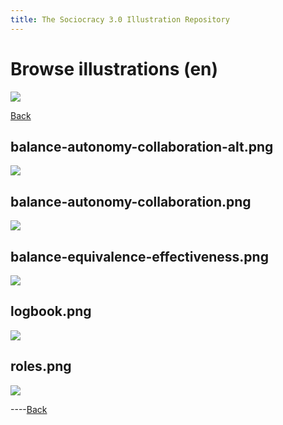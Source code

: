 ```yaml
---
title: The Sociocracy 3.0 Illustration Repository
---
```


# Browse illustrations (en)

![](/img/en-48px.png)

[Back](index-en.html)

## balance-autonomy-collaboration-alt.png

[![](/img/en/illustrations/balance-autonomy-collaboration-alt.png)](/img/en/illustrations/balance-autonomy-collaboration-alt.png)

## balance-autonomy-collaboration.png

[![](/img/en/illustrations/balance-autonomy-collaboration.png)](/img/en/illustrations/balance-autonomy-collaboration.png)

## balance-equivalence-effectiveness.png

[![](/img/en/illustrations/balance-equivalence-effectiveness.png)](/img/en/illustrations/balance-equivalence-effectiveness.png)

## logbook.png

[![](/img/en/illustrations/logbook.png)](/img/en/illustrations/logbook.png)

## roles.png

[![](/img/en/illustrations/roles.png)](/img/en/illustrations/roles.png)

----[Back](index-en.html)
